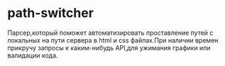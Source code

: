 # path-switcher

Парсер,который поможет автоматизировать проставление путей с локальных на пути сервера в html и css файлах.При наличии времен прикручу запросы к каким-нибудь API,для ужимания графики или валидации кода.
